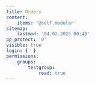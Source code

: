 ```yaml
---
title: Orders
content:
    items: '@self.modular'
sitemap:
    lastmod: '04.02.2025 00:48'
pp_protect: '0'
visible: true
login: {  }
permissions:
    groups:
        testgroup:
            read: true
---
```



